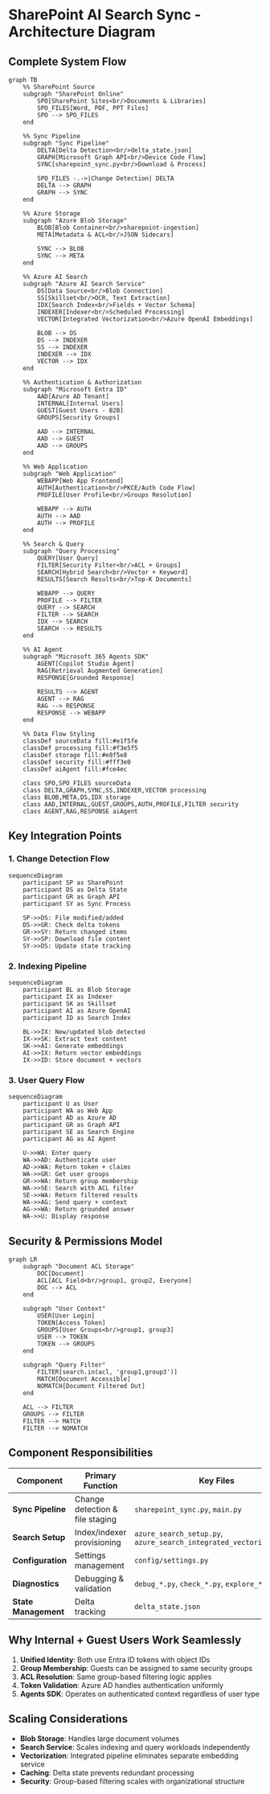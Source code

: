 # SharePoint AI Search Sync - Architecture Diagram

## Complete System Flow

```mermaid
graph TB
    %% SharePoint Source
    subgraph "SharePoint Online"
        SPO[SharePoint Sites<br/>Documents & Libraries]
        SPO_FILES[Word, PDF, PPT Files]
        SPO --> SPO_FILES
    end

    %% Sync Pipeline
    subgraph "Sync Pipeline"
        DELTA[Delta Detection<br/>delta_state.json]
        GRAPH[Microsoft Graph API<br/>Device Code Flow]
        SYNC[sharepoint_sync.py<br/>Download & Process]
        
        SPO_FILES -.->|Change Detection| DELTA
        DELTA --> GRAPH
        GRAPH --> SYNC
    end

    %% Azure Storage
    subgraph "Azure Blob Storage"
        BLOB[Blob Container<br/>sharepoint-ingestion]
        META[Metadata & ACL<br/>JSON Sidecars]
        
        SYNC --> BLOB
        SYNC --> META
    end

    %% Azure AI Search
    subgraph "Azure AI Search Service"
        DS[Data Source<br/>Blob Connection]
        SS[Skillset<br/>OCR, Text Extraction]
        IDX[Search Index<br/>Fields + Vector Schema]
        INDEXER[Indexer<br/>Scheduled Processing]
        VECTOR[Integrated Vectorization<br/>Azure OpenAI Embeddings]
        
        BLOB --> DS
        DS --> INDEXER
        SS --> INDEXER
        INDEXER --> IDX
        VECTOR --> IDX
    end

    %% Authentication & Authorization
    subgraph "Microsoft Entra ID"
        AAD[Azure AD Tenant]
        INTERNAL[Internal Users]
        GUEST[Guest Users - B2B]
        GROUPS[Security Groups]
        
        AAD --> INTERNAL
        AAD --> GUEST
        AAD --> GROUPS
    end

    %% Web Application
    subgraph "Web Application"
        WEBAPP[Web App Frontend]
        AUTH[Authentication<br/>PKCE/Auth Code Flow]
        PROFILE[User Profile<br/>Groups Resolution]
        
        WEBAPP --> AUTH
        AUTH --> AAD
        AUTH --> PROFILE
    end

    %% Search & Query
    subgraph "Query Processing"
        QUERY[User Query]
        FILTER[Security Filter<br/>ACL + Groups]
        SEARCH[Hybrid Search<br/>Vector + Keyword]
        RESULTS[Search Results<br/>Top-K Documents]
        
        WEBAPP --> QUERY
        PROFILE --> FILTER
        QUERY --> SEARCH
        FILTER --> SEARCH
        IDX --> SEARCH
        SEARCH --> RESULTS
    end

    %% AI Agent
    subgraph "Microsoft 365 Agents SDK"
        AGENT[Copilot Studio Agent]
        RAG[Retrieval Augmented Generation]
        RESPONSE[Grounded Response]
        
        RESULTS --> AGENT
        AGENT --> RAG
        RAG --> RESPONSE
        RESPONSE --> WEBAPP
    end

    %% Data Flow Styling
    classDef sourceData fill:#e1f5fe
    classDef processing fill:#f3e5f5
    classDef storage fill:#e8f5e8
    classDef security fill:#fff3e0
    classDef aiAgent fill:#fce4ec

    class SPO,SPO_FILES sourceData
    class DELTA,GRAPH,SYNC,SS,INDEXER,VECTOR processing
    class BLOB,META,DS,IDX storage
    class AAD,INTERNAL,GUEST,GROUPS,AUTH,PROFILE,FILTER security
    class AGENT,RAG,RESPONSE aiAgent
```

## Key Integration Points

### 1. **Change Detection Flow**
```mermaid
sequenceDiagram
    participant SP as SharePoint
    participant DS as Delta State
    participant GR as Graph API
    participant SY as Sync Process
    
    SP->>DS: File modified/added
    DS->>GR: Check delta tokens
    GR->>SY: Return changed items
    SY->>SP: Download file content
    SY->>DS: Update state tracking
```

### 2. **Indexing Pipeline**
```mermaid
sequenceDiagram
    participant BL as Blob Storage
    participant IX as Indexer
    participant SK as Skillset
    participant AI as Azure OpenAI
    participant ID as Search Index
    
    BL->>IX: New/updated blob detected
    IX->>SK: Extract text content
    SK->>AI: Generate embeddings
    AI->>IX: Return vector embeddings
    IX->>ID: Store document + vectors
```

### 3. **User Query Flow**
```mermaid
sequenceDiagram
    participant U as User
    participant WA as Web App
    participant AD as Azure AD
    participant GR as Graph API
    participant SE as Search Engine
    participant AG as AI Agent
    
    U->>WA: Enter query
    WA->>AD: Authenticate user
    AD->>WA: Return token + claims
    WA->>GR: Get user groups
    GR->>WA: Return group membership
    WA->>SE: Search with ACL filter
    SE->>WA: Return filtered results
    WA->>AG: Send query + context
    AG->>WA: Return grounded answer
    WA->>U: Display response
```

## Security & Permissions Model

```mermaid
graph LR
    subgraph "Document ACL Storage"
        DOC[Document]
        ACL[ACL Field<br/>group1, group2, Everyone]
        DOC --> ACL
    end
    
    subgraph "User Context"
        USER[User Login]
        TOKEN[Access Token]
        GROUPS[User Groups<br/>group1, group3]
        USER --> TOKEN
        TOKEN --> GROUPS
    end
    
    subgraph "Query Filter"
        FILTER[search.in(acl, 'group1,group3')]
        MATCH[Document Accessible]
        NOMATCH[Document Filtered Out]
    end
    
    ACL --> FILTER
    GROUPS --> FILTER
    FILTER --> MATCH
    FILTER --> NOMATCH
```

## Component Responsibilities

| Component | Primary Function | Key Files |
|-----------|------------------|-----------|
| **Sync Pipeline** | Change detection & file staging | `sharepoint_sync.py`, `main.py` |
| **Search Setup** | Index/indexer provisioning | `azure_search_setup.py`, `azure_search_integrated_vectorization.py` |
| **Configuration** | Settings management | `config/settings.py` |
| **Diagnostics** | Debugging & validation | `debug_*.py`, `check_*.py`, `explore_*.py` |
| **State Management** | Delta tracking | `delta_state.json` |

## Why Internal + Guest Users Work Seamlessly

1. **Unified Identity**: Both use Entra ID tokens with object IDs
2. **Group Membership**: Guests can be assigned to same security groups
3. **ACL Resolution**: Same group-based filtering logic applies
4. **Token Validation**: Azure AD handles authentication uniformly
5. **Agents SDK**: Operates on authenticated context regardless of user type

## Scaling Considerations

- **Blob Storage**: Handles large document volumes
- **Search Service**: Scales indexing and query workloads independently  
- **Vectorization**: Integrated pipeline eliminates separate embedding service
- **Caching**: Delta state prevents redundant processing
- **Security**: Group-based filtering scales with organizational structure
